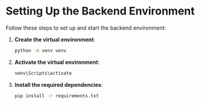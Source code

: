 # Setting Up the Backend Environment

Follow these steps to set up and start the backend environment:

1. **Create the virtual environment**:
    ```bash
    python -m venv venv
    ```

2. **Activate the virtual environment**:
    ```bash
    venv\Scripts\activate
    ```

3. **Install the required dependencies**:
    ```bash
    pip install -r requirements.txt
    ```